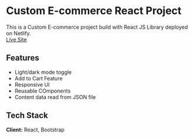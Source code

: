 # Custom E-commerce React Project

This is a Custom E-commerce project build with React JS Library deployed on Netlify.\
[Live Site](https://ecommerce-custom.netlify.app/)

## Features

- Light/dark mode toggle
- Add to Cart Feature
- Responsive UI
- Reusable COmponents
- Content data read from JSON file

## Tech Stack

**Client:** React, Bootstrap
